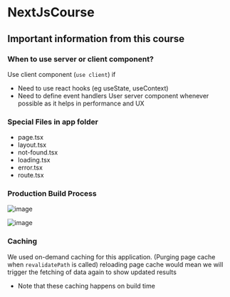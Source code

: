 # NextJsCourse

## Important information from this course
### When to use server or client component?
Use client component (`use client`) if
- Need to use react hooks (eg useState, useContext)
- Need to define event handlers
User server component whenever possible as it helps in performance and UX

### Special Files in app folder
- page.tsx
- layout.tsx
- not-found.tsx
- loading.tsx
- error.tsx
- route.tsx

### Production Build Process
![image](https://github.com/cheewx19/NextJsCourse/assets/46551028/fc8b9735-9461-4fa3-8c54-7ad742938c58)

![image](https://github.com/cheewx19/NextJsCourse/assets/46551028/833a467d-1bca-4546-9c9b-d325bc319773)

### Caching
We used on-demand caching for this application. (Purging page cache when `revalidatePath` is called)
reloading page cache would mean we will trigger the fetching of data again to show updated results
- Note that these caching happens on build time